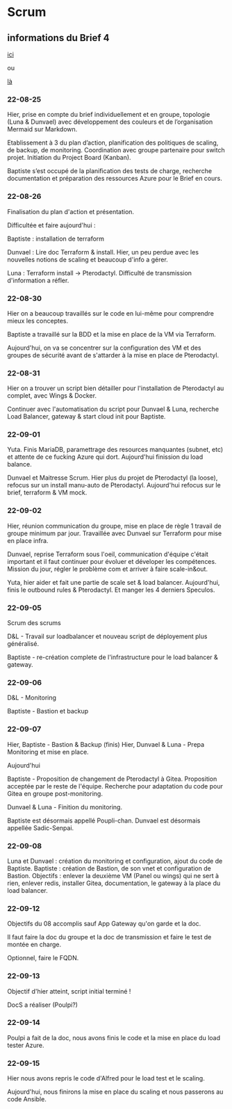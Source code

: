 # Scrum

## informations du Brief 4
[ici](https://github.com/Simplon-Luna/B4-G4/blob/main/Brief%204.pdf)

ou

[là](https://doc.n11e.fr/s/cH1INAodj)


### 22-08-25
Hier, prise en compte du brief individuellement et en groupe, topologie (Luna & Dunvael) avec développement des couleurs et de l’organisation Mermaid sur Markdown.

 
Etablissement à 3 du plan d’action, planification des politiques de scaling, de backup, de monitoring. Coordination avec groupe partenaire pour switch projet. Initiation du Project Board (Kanban).

Baptiste s’est occupé de la planification des tests de charge, recherche documentation et préparation des ressources Azure pour le Brief en cours.

### 22-08-26
Finalisation du plan d'action et présentation.

Difficultée et faire aujourd'hui :

Baptiste : installation de terraform

Dunvael : Lire doc Terraform & install. Hier, un peu perdue avec les nouvelles notions de scaling et beaucoup d'info a gérer.

Luna : Terraform install -> Pterodactyl. Difficulté de transmission d'information a réfler.

### 22-08-30
Hier on a beaucoup travaillés sur le code en lui-même pour comprendre mieux les conceptes.

Baptiste a travaillé sur la BDD et la mise en place de la VM via Terraform.

Aujourd'hui, on va se concentrer sur la configuration des VM et des groupes de sécurité avant de s'attarder à la mise en place de Pterodactyl.

### 22-08-31
Hier on a trouver un script bien détailler pour l'installation de Pterodactyl au complet, avec Wings & Docker.

Continuer avec l'automatisation du script pour Dunvael & Luna, recherche Load Balancer, gateway & start cloud init pour  Baptiste.

### 22-09-01
Yuta. Finis MariaDB, paramettrage des resources manquantes (subnet, etc) et attente de ce fucking Azure qui dort. Aujourd'hui finission du load balance.

Dunvael et Maitresse Scrum. Hier plus du projet de Pterodactyl (la loose), refocus sur un install manu-auto de Pterodactyl. Aujourd'hui refocus sur le brief, terraform & VM mock.

### 22-09-02
Hier, réunion communication du groupe, mise en place de règle 1 travail de groupe minimum par jour. Travaillée avec Dunvael sur Terraform pour mise en place infra.

Dunvael, reprise Terraform sous l'oeil, communication d'équipe c'était important et il faut continuer pour évoluer et déveloper les compétences. Mission du jour, régler le problème com et arriver à faire scale-in&out.

Yuta, hier aider et fait une partie de scale set & load balancer. Aujourd'hui, finis le outbound rules & Pterodactyl. Et manger les 4 derniers Speculos.

### 22-09-05
Scrum des scrums

D&L - Travail sur loadbalancer et nouveau script de déployement plus généralisé.

Baptiste - re-création complete de l'infrastructure pour le load balancer & gateway.

### 22-09-06
D&L - Monitoring

Baptiste - Bastion et backup

### 22-09-07
Hier, Baptiste - Bastion & Backup (finis)
Hier, Dunvael & Luna - Prepa Monitoring et mise en place.

Aujourd'hui

Baptiste - Proposition de changement de Pterodactyl à Gitea. Proposition acceptée par le reste de l'équipe. Recherche pour adaptation du code pour Gitea en groupe post-monitoring.

Dunvael & Luna - Finition du monitoring.

Baptiste est désormais appellé Poupli-chan.
Dunvael est désormais appellée Sadic-Senpai.

### 22-09-08
Luna et Dunvael : création du monitoring et configuration, ajout du code de Baptiste.
Baptiste : création de Bastion, de son vnet et configuration de Bastion.
Objectifs : enlever la deuxième VM (Panel ou wings) qui ne sert à rien, enlever redis, installer Gitea, documentation, le gateway à la place du load balancer. 

### 22-09-12
Objectifs du 08 accomplis sauf App Gateway qu'on garde et la doc.

Il faut faire la doc du groupe et la doc de transmission et faire le test de montée en charge.

Optionnel, faire le FQDN.

### 22-09-13
Objectif d'hier atteint, script initial terminé !

DocS a réaliser (Poulpi?)

### 22-09-14
Poulpi a fait de la doc, nous avons finis le code et la mise en place du load tester Azure.

### 22-09-15
Hier nous avons repris le code d'Alfred pour le load test et le scaling.

Aujourd'hui, nous finirons la mise en place du scaling et nous passerons au code Ansible.
